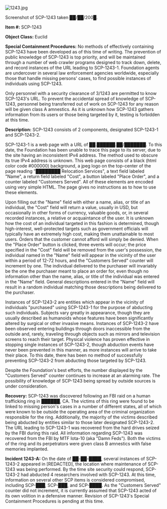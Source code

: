 ![1243.jpg](http://scp-wiki.wdfiles.com/local--files/scp-1243/1243.jpg)

Screenshot of SCP-1243 taken ██/██/200█.

**Item #:** SCP-1243

**Object Class:** Euclid

**Special Containment Procedures:** No methods of effectively containing SCP-1243 have been developed as of this time of writing. The prevention of public knowledge of SCP-1243 is top priority, and will be maintained through a number of web crawler programs designed to track down, delete, and record instances of the URL leading to SCP-1243-1. Foundation agents are undercover in several law enforcement agencies worldwide, especially those that handle missing persons' cases, to find possible instances of individuals using SCP-1243.

Only personnel with a security clearance of 3/1243 are permitted to know SCP-1243's URL. To prevent the accidental spread of knowledge of SCP-1243, personnel being transferred out of work on SCP-1243 for any reason will be given class A amnestics. As it is unknown how SCP-1243 gathers information from its users or those being targeted by it, testing is forbidden at this time.

**Description:** SCP-1243 consists of 2 components, designated SCP-1243-1 and SCP-1243-2.

SCP-1243-1 is a web page with a URL of ██.██████.██/███████. To this date, the Foundation has been unable to trace this page to its server, due to the site having an inconsistent IPv4 address. The method used to obscure its true IPv4 address is unknown. This web page consists of a black (html color code #000000) background, a jpeg logo on the top-center of the page reading "████████ Relocation Services", a text field labeled "Name", a return field labeled "Cost", a button labeled "Place Order", and a counter labeled "Customers Served". All of these elements are encoded using very simple HTML. The page gives no instructions as to how to use these elements.

Upon filling out the "Name" field with either a name, alias, or title of an individual, the "Cost" field will return a value, usually in USD, but occasionally in other forms of currency, valuable goods, or, in several recorded instances, a relative or acquaintance of the user. It is unknown how the cost of an individual targeted in this fashion is determined, though high-interest, well-protected targets such as government officials will typically have an extremely high cost, making them unattainable to most users. Orders that the customer cannot afford will simply be denied. When the "Place Order" button is clicked, three events will occur; the price specified in the "Cost" field will be removed from the user's possession, the individual named in the "Name" field will appear in the vicinity of the user within a period of 12-72 hours, and the "Customers Served" counter will increment by one. The individual delivered to the purchaser will invariably be the one the purchaser meant to place an order for, even though no information other than the name, alias, or title of the individual was entered in the "Name" field. General descriptions entered in the "Name" field will result in a random individual matching those descriptions being delivered to the purchaser.

Instances of SCP-1243-2 are entities which appear in the vicinity of individuals "purchased" using SCP-1243-1 for the purpose of abducting such individuals. Subjects vary greatly in appearance, though they are usually described as humanoids whose features have been significantly altered by surgical or other invasive means. Instances of SCP-1243-2 have been observed entering buildings through doors inaccessible from the outside and, rarely, traveling through objects such as mirrors and television screens to reach their target. Physical violence has proven effective in stopping single instances of SCP-1243-2, though abduction events have never been prevented in this manner, as more instances will arrive to take their place. To this date, there has been no method of successfully preventing SCP-1243-2 from abducting those targeted by SCP-1243.

Despite the Foundation's best efforts, the number displayed by the "Customers Served" counter continues to increase at an alarming rate. The possibility of knowledge of SCP-1243 being spread by outside sources is under consideration.

**Recovery:** SCP-1243 was discovered following an FBI raid on a human trafficking ring in ██████, CA. The victims of this ring were found to be linked to missing person's cases in a number of different states, all of which were known to be outside the operating area of the criminal organization responsible for the ring. Additionally, the majority of the victims described being abducted by entities similar to those later designated SCP-1243-2. The URL leading to SCP-1243-1 was recovered from the hard drives seized by the FBI during this raid. All information regarding SCP-1243 was recovered from the FBI by MTF Iota-10 (aka "Damn Feds"). Both the victims of the ring and its perpetrators were given class B amnestics with false memories implanted.

**Incident 1243-A:** On the date of ██-██-████, several instances of SCP-1243-2 appeared in \[REDACTED\], the location where maintenance of SCP-1243 was being performed. By the time site security could respond, SCP-1243-2 had abducted 4 researchers involved with SCP-1243. At this time, information on several other SCP items is considered compromised, including SCP-███, SCP-███, and SCP-████. As the "Customers Served" counter did not increment, it is currently assumed that SCP-1243 acted of its own volition in a defensive manner. Revision of SCP-1243's Special Containment Procedures is pending at this time.